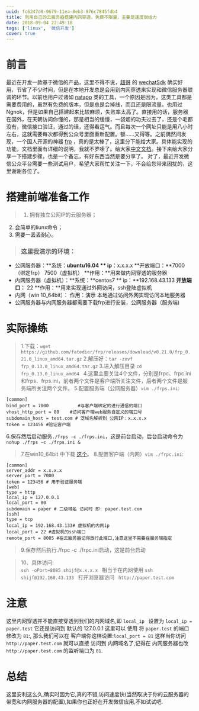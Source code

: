 ```yaml
---
uuid: fc6247d0-9679-11ea-8eb3-976c7845fdb4
title: 利用自己的云服务器搭建内网穿透，免费不限量，主要是速度很给力
date: 2018-09-04 22:49:18
tags: ['linux', '微信开发']
cover: true
---
```

# 前言
最近在开发一款基于微信的产品，这里不得不说，[超哥](https://github.com/overtrue/wechat) 的 [wechatSdk](https://www.easywechat.com/) 确实好用，节省了不少时间，但是在本地开发总是会用到内网穿透来实现和微信服务器联调的环节。以前也用户过诸如 [natapp](https://natapp.cn) 类的工具，一个原因是因为，这类工具都是需要费用的，虽然有免费的版本，但是总是会掉线，而且还是限流量。也用过Ngnok，但是如果自己搭建起来比较麻烦，失败率太高了。直接用的话，服务器在国外，在天朝访问你懂的，那是相当的缓慢，一袋烟的功夫过去了，还是个毛都没有，微信接口验证，通过的话，还得看运气。而且每次一个网址只能是用八小时左右，这就需要每次都得到公众号里面重新配置。额……又得等。之前偶然间发现，一个国人开源的神器 [frp](https://github.com/fatedier/frp) ，真的是太棒了，这里分下能给大家。具体能实现的功能，文档里面有详细的说明，我就不罗嗦了。给大家[中文文档](https://github.com/fatedier/frp/blob/master/README_zh.md)。接下来给大家分享一下搭建步骤，也是一个备忘，有好东西当然是要分享了。
对了，最近开发微信公众平台需要一些测试用户，希望大家帮忙关注一下，不会给您带来困扰的，这里谢谢各位了。
<!-- more -->
# 搭建前端准备工作

> 1. 拥有独立公网IP的云服务器；
2. 会简单的liunx命令；
3. 需要一丢丢耐心。

> ### 这里我演示的环境：
*  公网服务器：**系统：**ubuntu16.04  ** ip**：x.x.x.x **开放端口：**7000（绑定frp）  7500（虚拟机） **作用：**用来做内网穿透的服务器
*  内网服务器（虚拟机）：**系统：**centos7  ** ip：**192.168.43.133 **开放端口：** 22 **作用：**用来实现通过外网访问，ssh登陆虚拟机 
*  内网（win 10_64bit）： 作用：演示  本地通过访问外网实现访问本地服务器
*  公网服务器与内网服务器都需要下载frp进行安装，公网服务器（服务端)

#  实际操练
> 1.下载：`wget https://github.com/fatedier/frp/releases/download/v0.21.0/frp_0.21.0_linux_amd64.tar.gz`
2.解压好：`tar -zxvf  frp_0.13.0_linux_amd64.tar.gz`
3.进入解压目录 `cd  frp_0.13.0_linux_amd64 `
4.这里主要关注4个文件，分别是frpc、frpc.ini和frps、frps.ini，前者两个文件是客户端所关注文件，后者两个文件是服务端所关注两个文件。
5.配置服务端（公网服务器）`vim ./frps.ini`:
```
[common]
bind_port = 7000           #与客户端绑定的进行通信的端口
vhost_http_port = 80    #访问客户端web服务自定义的端口号 
subdomain_host = test.com # 泛域名解析到 公网IP：x.x.x.x
token = 123456 #验证客户端
```
6.保存然后启动服务`./frps -c ./frps.ini`，这是前台启动，后台启动命令为`nohup ./frps -c ./frps.ini &`
> 7.在win10_64bit 中下载 [这个](https://github.com/fatedier/frp/releases/download/v0.21.0/frp_0.21.0_windows_amd64.zip)。
> 8.配置客户端（内网）`vim ./frpc.ini`:
```
[common]
server_addr = x.x.x.x
server_port = 7000
token = 123456 # 用于验证服务端
[web]
type = http
local_ip = 127.0.0.1
local_port = 80
subdomain = paper # 二级域名 访问时 即: paper.test.com
[ssh]
type = tcp 
local_ip = 192.168.43.133# 虚拟机的内网ip
local_port = 22 #虚拟机的ssh端口
remote_port = 8085 #在云服务器记得放行此端口,注意这里不需要在服务端指定
```
> 9.保存然后执行./frpc -c ./frpc.ini启动，这是前台启动

> 10、具体访问:  
> `ssh -oPort=8085 shijf@x.x.x.x ` 相当于在内网使用 `ssh  shijf@192.168.43.133 `
> 打开浏览器访问 ` http://paper.test.com`

# 注意

这里内网穿透并不能直接穿透到我们的内网域名,即 `local_ip ` 
设置为 `local_ip = paper.test` 它还是访问到 默认的 127.0.0.1 
这里可以 使用 将 `paper.test` 的端口修改为 `81`:,
那么我们可以在 客户端你这样设置:`local_port = 81`
这样当你访问 ` http://paper.test.com` 就可以直接 访问到 内网域名了,记得在 内网服务器也改  ` http://paper.test.com` 的监听端口为 `81`.

# 总结

这里安利这么久,确实时因为它,真的不错,访问速度快(当然取决于你的云服务器的带宽和内网服务器的配置),如果你也正好在开发微信应用,不如试试吧.




